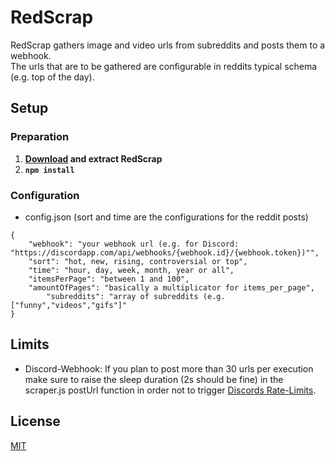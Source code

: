 # RedScrap

RedScrap gathers image and video urls from subreddits and posts them to a webhook.  
The urls that are to be gathered are configurable in reddits typical schema (e.g. top of the day).

## Setup

### Preparation

1. **[Download](https://github.com/oakgary/RedScrap/archive/master.zip) and extract RedScrap**
2. **`npm install`**

### Configuration
* config.json (sort and time are the configurations for the reddit posts)
```
{
	"webhook": "your webhook url (e.g. for Discord: "https://discordapp.com/api/webhooks/{webhook.id}/{webhook.token})"",
	"sort": "hot, new, rising, controversial or top",
	"time": "hour, day, week, month, year or all",
	"itemsPerPage": "between 1 and 100",
	"amountOfPages": "basically a multiplicator for items_per_page",
        "subreddits": "array of subreddits (e.g. ["funny","videos","gifs"]"
}
```

## Limits
* Discord-Webhook: If you plan to post more than 30 urls per execution make sure to raise the sleep
 duration (2s should be fine) in the scraper.js postUrl function in order not to trigger [Discords Rate-Limits](https://discordapp.com/developers/docs/topics/rate-limits).

## License
[MIT](https://choosealicense.com/licenses/mit/)
